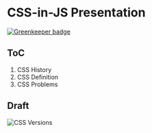 CSS-in-JS Presentation
======================

[![Greenkeeper badge](https://badges.greenkeeper.io/rand0me/css-in-js-presentation.svg)](https://greenkeeper.io/)


## ToC

1. CSS History
2. CSS Definition
3. CSS Problems




## Draft

![CSS Versions](https://upload.wikimedia.org/wikipedia/commons/6/6c/CSS3_taxonomy_and_status_by_Sergey_Mavrody.svg)

